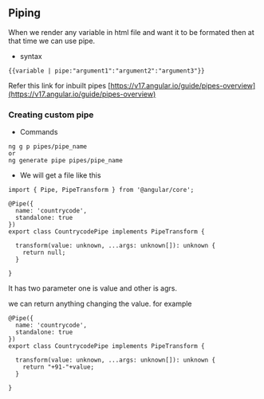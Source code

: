 ## Piping

When we render any variable in html file and want it to be formated then at that time we can use pipe.

- syntax

```
{{variable | pipe:"argument1":"argument2":"argument3"}}
```

Refer this link for inbuilt pipes [https://v17.angular.io/guide/pipes-overview](https://v17.angular.io/guide/pipes-overview)

### Creating custom pipe

- Commands

```
ng g p pipes/pipe_name
or
ng generate pipe pipes/pipe_name
```

- We will get a file like this

```
import { Pipe, PipeTransform } from '@angular/core';

@Pipe({
  name: 'countrycode',
  standalone: true
})
export class CountrycodePipe implements PipeTransform {

  transform(value: unknown, ...args: unknown[]): unknown {
    return null;
  }

}
```

It has two parameter one is value and other is agrs.

we can return anything changing the value.
for example

```
@Pipe({
  name: 'countrycode',
  standalone: true
})
export class CountrycodePipe implements PipeTransform {

  transform(value: unknown, ...args: unknown[]): unknown {
    return "+91-"+value;
  }

}
```
